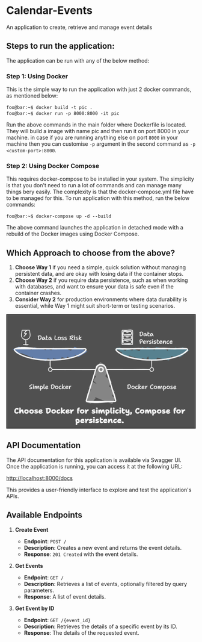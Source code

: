
# Calendar-Events

An application to create, retrieve and manage event details

## Steps to run the application:
The application can be run with any of the below method:

### Step 1: Using Docker
This is the simple way to run the application with just 2 docker commands, as mentioned below:
```console
foo@bar:~$ docker build -t pic . 
foo@bar:~$ docker run -p 8000:8000 -it pic
```
Run the above commands in the main folder where Dockerfile is located. They will build a image with name pic and then run it on port 8000 in your machine. in case if you are running anything else on port `8000` in your machine then you can customise `-p` argument in the second command as `-p <custom-port>:8000`.

### Step 2: Using Docker Compose
This requires docker-compose to be installed in your system. The simplicity is that you don't need to run a lot of commands and can manage many things bery easily. The complexity is that the docker-compose.yml file have to be managed for this.
To run application with this method, run the below commands:
```console
foo@bar:~$ docker-compose up -d --build
```
The above command launches the application in detached mode with a rebuild of the Docker images using Docker Compose.

## Which Approach to choose from the above?
1. **Choose Way 1** if you need a simple, quick solution without managing persistent data, and are okay with losing data if the container stops.
2. **Choose Way 2** if you require data persistence, such as when working with databases, and want to ensure your data is safe even if the container crashes.
3. **Consider Way 2** for production environments where data durability is essential, while Way 1 might suit short-term or testing scenarios.

![Docker Vs Docker Compose](images/dockerVScompose.png)

## API Documentation
The API documentation for this application is available via Swagger UI. Once the application is running, you can access it at the following URL:

[http://localhost:8000/docs](http://localhost:8000/docs)

This provides a user-friendly interface to explore and test the application's APIs.

## Available Endpoints

1. **Create Event**
   - **Endpoint**: `POST /`
   - **Description**: Creates a new event and returns the event details.
   - **Response**: `201 Created` with the event details.

2. **Get Events**
   - **Endpoint**: `GET /`
   - **Description**: Retrieves a list of events, optionally filtered by query parameters.
   - **Response**: A list of event details.

3. **Get Event by ID**
   - **Endpoint**: `GET /{event_id}`
   - **Description**: Retrieves the details of a specific event by its ID.
   - **Response**: The details of the requested event.